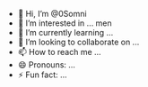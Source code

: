 - 👋 Hi, I’m @0Somni
- 👀 I’m interested in ... men
- 🌱 I’m currently learning ...
- 💞️ I’m looking to collaborate on ...
- 📫 How to reach me ...
- 😄 Pronouns: ...
- ⚡ Fun fact: ...

<!---
0Somni/0Somni is a ✨ special ✨ repository because its `README.md` (this file) appears on your GitHub profile.
You can click the Preview link to take a look at your changes.
--->
